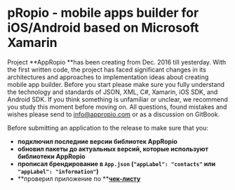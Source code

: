 # pRopio - mobile apps builder for iOS/Android based on Microsoft Xamarin

Project **AppRopio **has been creating from Dec. 2016 till yesterday. With the first written code, the project has faced significant changes in its architectures and approaches to implementation ideas about creating mobile app builder. Before you start please make sure you fully understand the technology and standards of JSON, XML, C\#, Xamarin, iOS SDK, and Android SDK. If you think something is unfamiliar or unclear, we recommend you study this moment before moving on. All questions, found mistakes and wishes please send to info@appropio.com or as a discussion on GitBook.

Before submitting an application to the release to make sure that you:

* **подключил последние версии библиотек AppRopio**
* **обновил пакеты до актуальных версий, которые используют библиотеки AppRopio**
* **прописал брендирование в **`App.json` **\(**`"appLabel": "contacts"`** или **`"appLabel": "information"`**\)**
* **проверил приложение по **[**чек-листу**](reliznii-chek-list.md)



